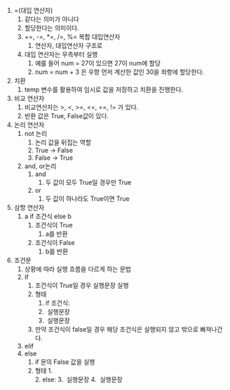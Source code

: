 1. =(대입 연산자)
   1. 같다는 의미가 아니다
   2. 할당한다는 의미이다.
   3. +=, -=, *=, /=, %= 복합 대입연산자
      1. 연산자, 대입연산자 구조로 
   4. 대입 연산자는 우측부터 실행
      1. 예를 들어 num = 27이 있으면 27이 num에 할당
      2. num = num + 3 은 우항 먼저 계산한 값인 30을 좌항에 할당한다.
2. 치환
   1. temp 변수를 활용하여 임시로 값을 저장하고 치환을 진행한다.
3. 비교 연산자
   1. 비교연산자는 >, <, >=, <=, ==, != 가 있다.
   2. 반환 값은 True, False값이 있다.
4. 논리 연산자
   1. not 논리
      1. 논리 값을 뒤집는 역할
      2. True  -> False
      3. False -> True
   2. and, or논리
      1. and
         1.  두 값이 모두 True일 경우만 True
      2. or
         1. 두 값이 하나라도 True이면  True
5. 삼항 연산자
   1. a if 조건식 else b
      1. 조건식이 True
         1. a를 반환
      2. 조건식이 False
         1. b를 반환
6. 조건문
   1. 상황에 따라 실행 흐름을 다르게 하는 문법
   2. if
      1. 조건식이 True일 경우 실행문장 실행
      2. 형태
         1. if 조건식:
         2. ​    실행문장
         3. ​    실행문장
      3. 만약 조건식이 false일 경우 해당 조건식은 실행되지 않고 밖으로 빠져나간다.
   3. elif
   4. else
      1. if 문의 False 값을 실행
      2. 형태
         1.  
         2. else:
         3. ​    실행문장
         4. ​    실행문장

